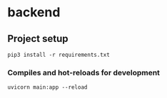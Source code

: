 # backend

## Project setup
```
pip3 install -r requirements.txt
```

### Compiles and hot-reloads for development
```
uvicorn main:app --reload
```

